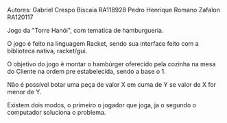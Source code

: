 Autores:
  Gabriel Crespo Biscaia        RA118928
  Pedro Henrique Romano Zafalon RA120117

Jogo da "Torre Hanói", com tematica de hamburgueria.

O jogo é feito na linguagem Racket, sendo sua interface feito com a biblioteca nativa, racket/gui.

O objetivo do jogo é montar o hambúrger oferecido pela cozinha na mesa do Cliente na ordem pre estabelecida, sendo a base o 1.

Não é possível botar uma peça de valor X em cuma de Y se valor de X for menor de Y.

Existem dois modos, o primeiro o jogador que joga, ja o segundo o computador soluciona o problema.
